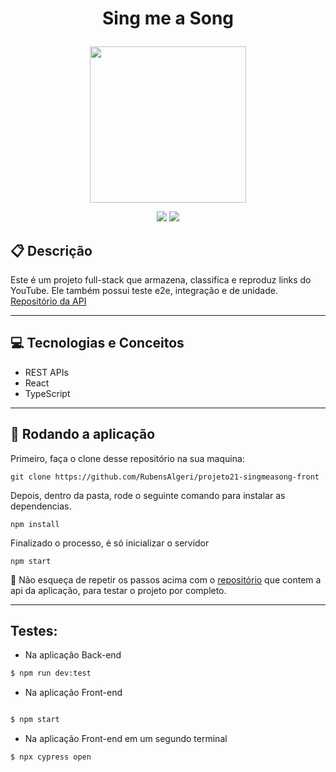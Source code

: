 # <p align = "center"> Sing me a Song </p>

<p align="center">
   <img width="250px" src="https://notion-emojis.s3-us-west-2.amazonaws.com/prod/svg-twitter/1f399-fe0f.svg"/>
</p>

<p align = "center">
   <img src="https://img.shields.io/badge/author-RubensAlgeri-4dae71?style=flat-square" />
   <img src="https://img.shields.io/github/languages/count/RubensAlgeri/projeto21-singmeasong-front?color=4dae71&style=flat-square" />
</p>

##  :clipboard: Descrição

Este é um projeto full-stack que armazena, classifica e reproduz links do YouTube. Ele também possui teste e2e, integração e de unidade. [Repositório da API](https://github.com/RubensAlgeri/projeto21-singmeasong-back)

***

## :computer:	 Tecnologias e Conceitos

- REST APIs
- React
- TypeScript

***

## 🏁 Rodando a aplicação

Primeiro, faça o clone desse repositório na sua maquina:

```
git clone https://github.com/RubensAlgeri/projeto21-singmeasong-front
```

Depois, dentro da pasta, rode o seguinte comando para instalar as dependencias.

```
npm install
```

Finalizado o processo, é só inicializar o servidor
```
npm start
```

:stop_sign: Não esqueça de repetir os passos acima com o [repositório](https://github.com/RubensAlgeri/projeto21-singmeasong-back) que contem a api da aplicação, para testar o projeto por completo.

***

## Testes:

- Na aplicação Back-end

```bash
$ npm run dev:test
```

- Na aplicação Front-end

```bash

$ npm start

```

- Na aplicação Front-end em um segundo terminal

```bash
$ npx cypress open
```

